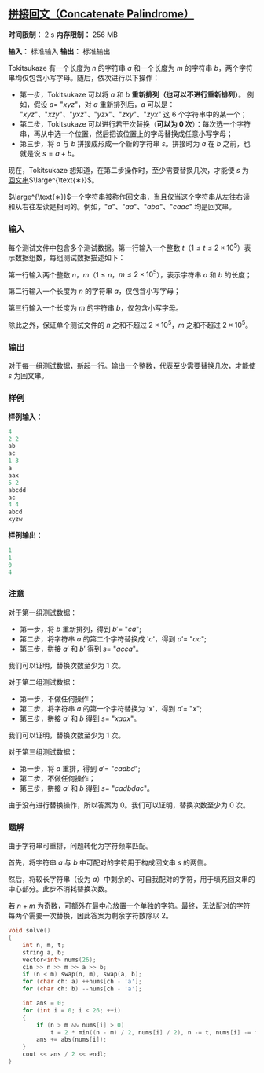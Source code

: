 ## [拼接回文（Concatenate‌ Palindrome）](https://ac.nowcoder.com/acm/contest/95336/D)

**时间限制：** 2 s
**内存限制：** 256 MB

**输入：** 标准输入
**输出：** 标准输出



Tokitsukaze 有一个长度为 $n$ 的字符串 $a$ 和一个长度为 $m$ 的字符串 $b$，两个字符串均仅包含小写字母。随后，依次进行以下操作：

* 第一步，Tokitsukaze 可以将 $a$ 和 $b$ **重新排列（也可以不进行重新排列）**。
	例如，假设 $a =$ "$xyz$"，对 $a$ 重新排列后，$a$ 可以是：
	"$xyz$"、"$xzy$"、"$yxz$"、"$yzx$"、"$zxy$"、"$zyx$" 这 $6$ 个字符串中的某一个；
* 第二步，Tokitsukaze 可以进行若干次替换（**可以为 $0$ 次**）：每次选一个字符串，再从中选一个位置，然后把该位置上的字母替换成任意小写字母；
* 第三步，将 $a$ 与 $b$ 拼接成形成一个新的字符串 $s$。拼接时为 $a$ 在 $b$ 之前，也就是说 $s = a + b$。

现在，Tokitsukaze 想知道，在第二步操作时，至少需要替换几次，才能使 $s$ 为 <u>回文串</u>$\large^{\text{∗}}$。



$\large^{\text{∗}}$一个字符串被称作回文串，当且仅当这个字符串从左往右读和从右往左读是相同的。例如，"$a$"、"$aa$"、"$aba$"、"$caac$" 均是回文串。







### 输入

每个测试文件中包含多个测试数据。第一行输入一个整数 $t$（$1 \leq t \leq 2 \times 10^5$）表示数据组数，每组测试数据描述如下：

第一行输入两个整数 $n$，$m$（$1 \leq n$，$m \leq 2 \times 10^5$），表示字符串 $a$ 和 $b$ 的长度；

第二行输入一个长度为 $n$ 的字符串 $a$，仅包含小写字母；

第三行输入一个长度为 $m$ 的字符串 $b$，仅包含小写字母。

除此之外，保证单个测试文件的 $n$ 之和不超过 $2 \times 10^5$，$m$ 之和不超过 $2 \times 10^5$。





### 输出

对于每一组测试数据，新起一行。输出一个整数，代表至少需要替换几次，才能使 $s$ 为回文串。





### 样例

**样例输入：**

```cpp
4
2 2
ab
ac
1 3
a
aax
5 2
abcdd
ac
4 4
abcd
xyzw
```



**样例输出：**

```cpp
1
1
0
4
```





### 注意

对于第一组测试数据：

*   第一步，将 $b$ 重新排列，得到 $b' =$ "$ca$";
*   第二步，将字符串 $a$ 的第二个字符替换成 '$c$'，得到 $a' =$ "$ac$";
*   第三步，拼接 $a'$ 和 $b'$ 得到 $s =$ "$acca$"。

我们可以证明，替换次数至少为 $1$ 次。



对于第二组测试数据：

*   第一步，不做任何操作；
*   第二步，将字符串 $a$ 的第一个字符替换为 'x'，得到 $a' =$ "$x$";
*   第三步，拼接 $a'$ 和 $b$ 得到 $s =$ "$xaax$"。

我们可以证明，替换次数至少为 $1$ 次。



对于第三组测试数据：

*   第一步，将 $a$ 重排，得到 $a' =$ "$cadbd$";
*   第二步，不做任何操作；
*   第三步，拼接 $a'$ 和 $b$ 得到 $s =$ "$cadbdac$"。

由于没有进行替换操作，所以答案为 $0$。我们可以证明，替换次数至少为 $0$ 次。





### 题解

由于字符串可重排，问题转化为字符频率匹配。

首先，将字符串 $a$ 与 $b$ 中可配对的字符用于构成回文串 $s$ 的两侧。

然后，将较长字符串（设为 $a$）中剩余的、可自我配对的字符，用于填充回文串的中心部分。此步不消耗替换次数。

若 $n+m$ 为奇数，可额外在最中心放置一个单独的字符。最终，无法配对的字符每两个需要一次替换，因此答案为剩余字符数除以 $2$。



```cpp
void solve()  
{  
    int n, m, t;  
    string a, b;  
    vector<int> nums(26);  
    cin >> n >> m >> a >> b;  
    if (n < m) swap(n, m), swap(a, b);  
    for (char ch: a) ++nums[ch - 'a'];  
    for (char ch: b) --nums[ch - 'a'];  

    int ans = 0;  
    for (int i = 0; i < 26; ++i)  
    {  
        if (n > m && nums[i] > 0)  
            t = 2 * min((n - m) / 2, nums[i] / 2), n -= t, nums[i] -= t;  
        ans += abs(nums[i]);  
    }  
    cout << ans / 2 << endl;  
}
```
